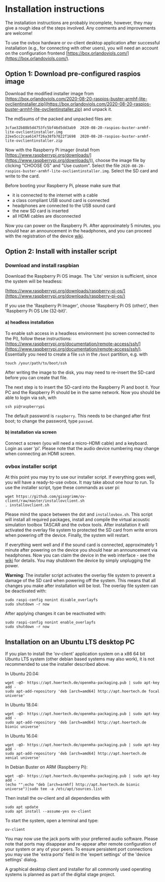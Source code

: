 # Installation instructions

The installation instructions are probably incomplete, however, they may
give a rough idea of the steps involved. Any comments and improvements are
welcome!

To use the ovbox hardware or ov-client desktop application after
successful installation (e.g., for connecting with other users), you
will need an account on the configuration frontend
[https://box.orlandoviols.com/](https://box.orlandoviols.com/).

## Option 1: Download pre-configured raspios image

Download the modified installer image from
[https://box.orlandoviols.com/2020-08-20-raspios-buster-armhf-lite-ovclientinstaller.zip](https://box.orlandoviols.com/2020-08-20-raspios-buster-armhf-lite-ovclientinstaller.zip)
and unpack it.

The md5sums of the packed and unpacked files are:
````
3cfae32b88b5d4753fc5bf46d5dd3ab9  2020-08-20-raspios-buster-armhf-lite-ovclientinstaller.img
22ee5cc2caa6147f26a38fb7822f1698  2020-08-20-raspios-buster-armhf-lite-ovclientinstaller.zip
````

Now with the Raspberry Pi imager (install from
[https://www.raspberrypi.org/downloads/](https://www.raspberrypi.org/downloads/)),
choose the image file by clicking "CHOOSE OS" and "Use custom". Select
the file
`2020-08-20-raspios-buster-armhf-lite-ovclientinstaller.img`. Select
the SD card and write to the card.

Before booting your Raspberry Pi, please make sure that

- it is connected to the internet with a cable
- a class compliant USB sound card is connected
- headphones are connected to the USB sound card
- the new SD card is inserted
- all HDMI cables are disconnected

Now you can power on the Raspberry Pi. After approximately 5 minutes,
you should hear an announcement in the headphones, and you can proceed
with the registration of the device
[wiki](https://github.com/gisogrimm/ovbox/wiki#configuration-of-your-device).


## Option 2: Install with installer script

### Download and install raspbian

Download the Raspberry Pi OS image. The 'Lite' version is sufficient, since the system will be headless:

[https://www.raspberrypi.org/downloads/raspberry-pi-os/](https://www.raspberrypi.org/downloads/raspberry-pi-os/)

If you use the 'Raspberry Pi Imager', choose 'Raspberry Pi OS (other)', 
then  'Raspberry Pi OS Lite (32-bit)'.

#### a) headless installation

To enable ssh access in a headless environment (no screen connected to the Pi), follow these instructions:
[https://www.raspberrypi.org/documentation/remote-access/ssh/](https://www.raspberrypi.org/documentation/remote-access/ssh/). Essentially you need to create a file `ssh` in the `/boot` partition, e.g. with
````
touch /your/path/to/boot/ssh
````
After writing the image to the disk, you may need to re-insert the SD-card before you can create that file.

The next step is to insert the SD-card into the Raspberry Pi and boot it. Your PC and the Raspberry Pi should be in the same network.
Now you should be able to login via ssh, with
````
ssh pi@raspberrypi
````
The default password is `raspberry`. This needs to be changed after first boot; to change the password, type `passwd`.

#### b) installation via screen

Connect a screen (you will need a micro-HDMI cable) and a keyboard. 
Login as user 'pi'. Please note that the audio device numbering may change
when connecting an HDMI screen.

### ovbox installer script

At this point you may try to use our installer script. If everything goes well, you will have a ready-to-use ovbox. It may take about one hour to run. To use the installer script, type these commands as user pi:
````
wget https://github.com/gisogrimm/ov-client/raw/master/installovclient.sh
. installovclient.sh
````

Please mind the space between the dot and `installovbox.sh`. This
script will install all required packages, install and compile the
virtual acoustic simulation toolbox TASCAR and the ovbox tools. After
installation it will activated the overlay file system to protected
the SD card from write errors when powering off the device. Finally,
the system will restart.

If everything went well and if the sound card is connected,
approximately 1 minute after powering on the device you should hear an
announcement via headphones. Now you can claim the device in the web
interface - see the
[wiki](https://github.com/gisogrimm/ovbox/wiki#configuration-of-your-device)
for details.  You may shutdown the device by simply unplugging the
power.

**Warning**: The installer script activates the overlay file system to
prevent a damage of the SD card when powering off the system. This
means that all changes you make after installation will be lost. The
overlay file system can be deactivated with:

````
sudo raspi-config nonint disable_overlayfs
sudo shutdown -r now
````

After applying changes it can be reactivated with:

````
sudo raspi-config nonint enable_overlayfs
sudo shutdown -r now
````

## Installation on an Ubuntu LTS desktop PC

If you plan to install the 'ov-client' application system on a x86 64
bit Ubuntu LTS system (other debian based systems may also work), it
is not recommended to use the installer described above.

In Ubuntu 20.04:

    wget -qO- https://apt.hoertech.de/openmha-packaging.pub | sudo apt-key add -
    sudo apt-add-repository 'deb [arch=amd64] http://apt.hoertech.de focal universe'

In Ubuntu 18.04:

    wget -qO- https://apt.hoertech.de/openmha-packaging.pub | sudo apt-key add -
    sudo apt-add-repository 'deb [arch=amd64] http://apt.hoertech.de bionic universe'

In Ubuntu 16.04:

    wget -qO- https://apt.hoertech.de/openmha-packaging.pub | sudo apt-key add -
    sudo apt-add-repository 'deb [arch=amd64] http://apt.hoertech.de xenial universe'

In Debian Buster on ARM (Raspberry Pi):

    wget -qO- https://apt.hoertech.de/openmha-packaging.pub | sudo apt-key add -
    (echo "";echo "deb [arch=armhf] http://apt.hoertech.de bionic universe")|sudo tee -a /etc/apt/sources.list


Then install the ov-client and all dependendies with

````
sudo apt update
sudo apt install --assume-yes ov-client
````

To start the system, open a terminal and type:

````
ov-client
````

You may now use the jack ports with your preferred audio
software. Please note that ports may disappear and re-appear after
remote configuration of your system or any of your peers. To ensure
persistent port connections you may use the 'extra ports' field in the
'expert settings' of the 'device settings' dialog.

A graphical desktop client and installer for all commonly used
operating systems is planned as part of the digital stage project.
